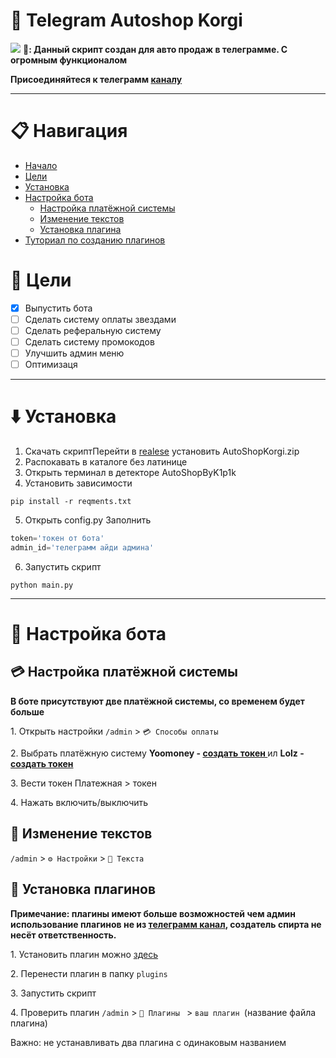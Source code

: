 # :dog: Telegram Autoshop Korgi
![](https://i.imgur.com/Lzch3s4.jpeg)
**🤖: Данный скрипт создан для авто продаж в телеграмме. С огромным функционалом**

**Присоединяйтеся к телеграмм [каналу](https://t.me/AutoShopKorgi)**
___
# 📋 **Навигация**
* [Начало](#dog-telegram-autoshop-korgi)
* [Цели](#page_with_curl-цели)
* [Установка](#arrow_down-установка)
* [Настройка бота](#wrench-настройка-бота)
  - [Настройка платёжной системы](#credit_card-настройка-платёжной-системы )
  - [Изменение текстов](#green_book-изменение-текстов)
  - [Установка плагина](#electric_plug-установка-плагинов)
* [Туториал по созданию плагинов](/creat_plugin.md) 



# :page_with_curl: Цели
- [x] Выпустить бота
- [ ] Сделать систему оплаты звездами 
- [ ] Сделать реферальную систему
- [ ] Сделать систему промокодов
- [ ] Улучшить админ меню
- [ ] Оптимизаця

---
# :arrow_down: **Установка**
1. Скачать скриптПерейти в [realese](https://github.com/k1p1k-code/TgAutoShopKORGI/releases) установить AutoShopKorgi.zip 
2. Распокавать в каталоге без латинице 
3. Открыть терминал в детекторе AutoShopByK1p1k
4. Установить зависимости 
``` shell
pip install -r reqments.txt
```
5. Открыть config.py 
Заполнить
``` python 
token='токен от бота'
admin_id='телеграмм айди админа'
```
6. Запустить скрипт 
``` shell 
python main.py
```
___
# :wrench: **Настройка бота**

## :credit_card: Настройка платёжной системы 
**В боте присутствуют две платёжной системы, со временем будет больше**

1\. Открыть настройки
```/admin``` > ```💳 Способы оплаты```

2\. Выбрать платёжную систему 
**Yoomoney - [создать токен ](https://yoomoney.ru/myservices/new)** ил **Lolz - [создать токен ](https://lolz.live/account/api)**

3\. Вести токен 
Платежная > токен 

4\. Нажать включить/выключить 

## :green_book: Изменение текстов


```/admin``` > ```⚙️ Настройки``` > ```📖 Текста```


## :electric_plug: **Установка плагинов**
**Примечание: плагины имеют больше возможностей чем админ использование плагинов не из [телеграмм канал](https://t.me/AutoShopKorgi), создатель спирта не несёт ответственность.**

1\. Установить плагин можно [здесь](https://t.me/AutoShopKorgi)

2\. Перенести плагин в папку ```plugins```

3\. Запустить скрипт 

4\. Проверить плагин ```/admin``` > ```🧩 Плагины ``` > ```ваш плагин ```(название файла плагина)

Важно: не устанавливать два плагина с одинаковым названием 


